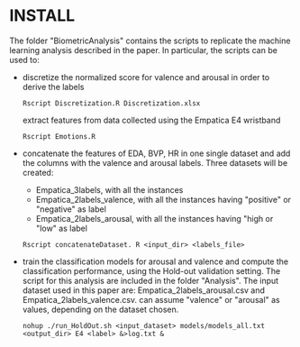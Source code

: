 # INSTALL

The folder "BiometricAnalysis" contains the scripts to replicate the machine learning analysis described in the paper. In particular, the scripts can be used to:

- discretize the normalized score for valence and arousal in order to derive the labels

  ```
  Rscript Discretization.R Discretization.xlsx
  ```

  extract features from data collected using the Empatica E4 wristband

  ```
  Rscript Emotions.R
  ```

- concatenate the features of EDA, BVP, HR in one single dataset and add the columns with the valence and arousal labels. Three datasets will be created: 

  - Empatica_3labels, with all the instances
  - Empatica_2labels_valence, with all the instances having "positive" or "negative" as label
  - Empatica_2labels_arousal, with all the instances having "high or "low" as label

  ```
  Rscript concatenateDataset. R <input_dir> <labels_file>
  ```

- train the classification models for arousal and valence and compute the classification performance, using the Hold-out validation setting. The script for this analysis are included in the folder "Analysis". The input dataset used in this paper are: Empatica_2labels_arousal.csv and Empatica_2labels_valence.csv. <label> can assume "valence" or "arousal" as values, depending on the dataset chosen.

  ```
  nohup ./run_HoldOut.sh <input_dataset> models/models_all.txt <output_dir> E4 <label> &>log.txt &
  
  ```

  




